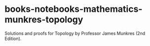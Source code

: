 # books-notebooks-mathematics-munkres-topology
Solutions and proofs for Topology by Professor James Munkres (2nd Edition).
